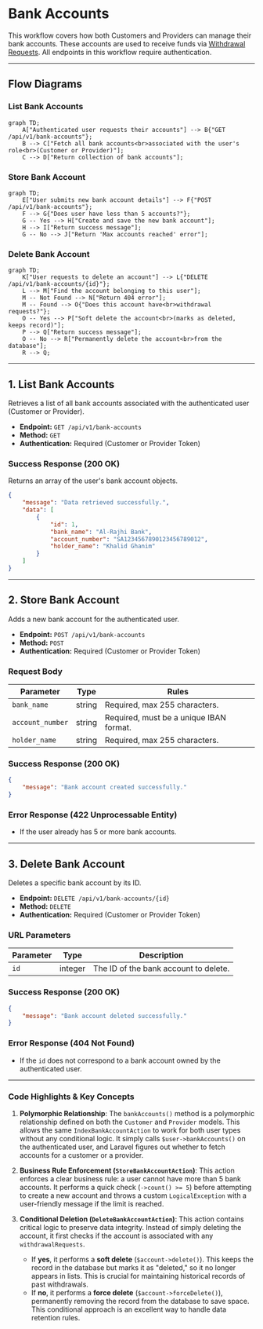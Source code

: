 # Bank Accounts

This workflow covers how both Customers and Providers can manage their bank accounts. These accounts are used to receive funds via [Withdrawal Requests](./withdrawal-requests). All endpoints in this workflow require authentication.

---

## Flow Diagrams

### List Bank Accounts
```mermaid
graph TD;
    A["Authenticated user requests their accounts"] --> B{"GET /api/v1/bank-accounts"};
    B --> C["Fetch all bank accounts<br>associated with the user's role<br>(Customer or Provider)"];
    C --> D["Return collection of bank accounts"];
```

### Store Bank Account
```mermaid
graph TD;
    E["User submits new bank account details"] --> F{"POST /api/v1/bank-accounts"};
    F --> G{"Does user have less than 5 accounts?"};
    G -- Yes --> H["Create and save the new bank account"];
    H --> I["Return success message"];
    G -- No --> J["Return 'Max accounts reached' error"];
```

### Delete Bank Account
```mermaid
graph TD;
    K["User requests to delete an account"] --> L{"DELETE /api/v1/bank-accounts/{id}"};
    L --> M["Find the account belonging to this user"];
    M -- Not Found --> N["Return 404 error"];
    M -- Found --> O{"Does this account have<br>withdrawal requests?"};
    O -- Yes --> P["Soft delete the account<br>(marks as deleted, keeps record)"];
    P --> Q["Return success message"];
    O -- No --> R["Permanently delete the account<br>from the database"];
    R --> Q;
```

---

## 1. List Bank Accounts

Retrieves a list of all bank accounts associated with the authenticated user (Customer or Provider).

-   **Endpoint:** `GET /api/v1/bank-accounts`
-   **Method:** `GET`
-   **Authentication:** Required (Customer or Provider Token)

### Success Response (200 OK)
Returns an array of the user's bank account objects.
```json
{
    "message": "Data retrieved successfully.",
    "data": [
        {
            "id": 1,
            "bank_name": "Al-Rajhi Bank",
            "account_number": "SA1234567890123456789012",
            "holder_name": "Khalid Ghanim"
        }
    ]
}
```

---

## 2. Store Bank Account

Adds a new bank account for the authenticated user.

-   **Endpoint:** `POST /api/v1/bank-accounts`
-   **Method:** `POST`
-   **Authentication:** Required (Customer or Provider Token)

### Request Body
| Parameter        | Type   | Rules                                           |
| ---------------- | ------ | ----------------------------------------------- |
| `bank_name`      | string | Required, max 255 characters.                   |
| `account_number` | string | Required, must be a unique IBAN format.         |
| `holder_name`    | string | Required, max 255 characters.                   |

### Success Response (200 OK)
```json
{
    "message": "Bank account created successfully."
}
```

### Error Response (422 Unprocessable Entity)
- If the user already has 5 or more bank accounts.

---

## 3. Delete Bank Account

Deletes a specific bank account by its ID.

-   **Endpoint:** `DELETE /api/v1/bank-accounts/{id}`
-   **Method:** `DELETE`
-   **Authentication:** Required (Customer or Provider Token)

### URL Parameters
| Parameter | Type    | Description                       |
| --------- | ------- | --------------------------------- |
| `id`      | integer | The ID of the bank account to delete. |

### Success Response (200 OK)
```json
{
    "message": "Bank account deleted successfully."
}
```

### Error Response (404 Not Found)
- If the `id` does not correspond to a bank account owned by the authenticated user.

---

### Code Highlights & Key Concepts

1.  **Polymorphic Relationship**: The `bankAccounts()` method is a polymorphic relationship defined on both the `Customer` and `Provider` models. This allows the same `IndexBankAccountAction` to work for both user types without any conditional logic. It simply calls `$user->bankAccounts()` on the authenticated user, and Laravel figures out whether to fetch accounts for a customer or a provider.

2.  **Business Rule Enforcement (`StoreBankAccountAction`)**: This action enforces a clear business rule: a user cannot have more than 5 bank accounts. It performs a quick check (`->count() >= 5`) before attempting to create a new account and throws a custom `LogicalException` with a user-friendly message if the limit is reached.

3.  **Conditional Deletion (`DeleteBankAccountAction`)**: This action contains critical logic to preserve data integrity. Instead of simply deleting the account, it first checks if the account is associated with any `withdrawalRequests`.
    -   If **yes**, it performs a **soft delete** (`$account->delete()`). This keeps the record in the database but marks it as "deleted," so it no longer appears in lists. This is crucial for maintaining historical records of past withdrawals.
    -   If **no**, it performs a **force delete** (`$account->forceDelete()`), permanently removing the record from the database to save space.
This conditional approach is an excellent way to handle data retention rules.
